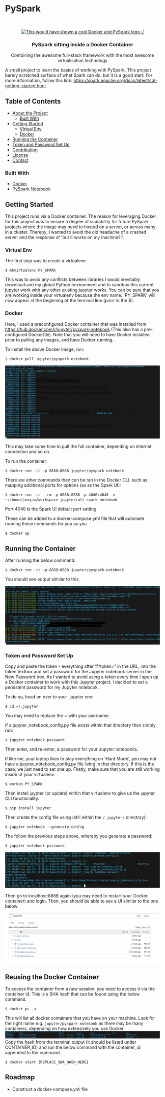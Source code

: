 # PySpark
<!-- PROJECT LOGO -->
<br />
<p align="center">
  <a href="">
    <img src="https://miro.medium.com/max/4914/0*Vs8O_whiQvaqSyD4.png" alt="This would have shown a cool Docker and PySpark logo :/" width="100" height="100">
  </a>

  <h3 align="center">PySpark sitting inside a Docker Container</h3>

  <p align="center">
    Combining the awesome full-stack framework with the most awesome virtualisation technology 
    <br/>
  </p>
</p>

A small project to learn the basics of working with PySpark. 
This project barely scratched surface of what Spark can do, but it is a good start. For more information, follow this link:
https://spark.apache.org/docs/latest/sql-getting-started.html.
<!-- TABLE OF CONTENTS -->
## Table of Contents

* [About the Project](#about-the-project)
  * [Built With](#built-with)
* [Getting Started](#getting-started)
  * [Virtual Env](#prerequisites)
  * [Docker](#installation)
* [Running the Container](#usage)
* [Token and Password Set Up](#roadmap)
* [Contributing](#contributing)
* [License](#license)
* [Contact](#contact)
### Built With

* [Docker](hub.docker.com)
* [PySpark Notebook](https://hub.docker.com/r/jupyter/pyspark-notebook)

## Getting Started

This project runs via a Docker container. The reason for leveraging Docker for this project was to ensure a degree of scalability for future PySpark projects where the image may need to hosted on a server, or across many in a cluster. Thereby, I wanted to avoid the old headache of a crashed server and the response of 'but it works on my machine?!'. 

### Virtual Env
The first step was to create a virtualenv:
```
$ mkvirtualenv PY_SPARK
```

This was to avoid any conflicts between libraries I would inevitably download and my global Python environment and to sandbox this current jupyter work with any other existing jupyter works.
You can be sure that you are working inside your virtualenv because the env name: 'PY_SPARK' will now appear at the beginning of the terminal line (prior to the $). 

### Docker
Here, I used a preconfigured Docker container that was installed from https://hub.docker.com/r/jupyter/pyspark-notebook
(This also has a pre-configured Dockerfile).
Note that you will need to have Docker installed prior to pulling any images, and have Docker running.

To install the above Docker image, run:
```
$ docker pull jupyter/pyspark-notebook
```
![alt text](https://github.com/Kay-Wilkinson/Py_Spark/blob/master/ReadMe_Images/docker_pull.png)

This may take some time to pull the full container, depending on internet connection and so on. 

To run the container:
```
$ docker run -it -p 8888:8888 jupyter/pyspark-notebook
```

There are other commands than can be ran in the Docker CLI, such as mapping additional ports for options (as as the Spark UI):
```
$ docker run -it --rm -p 8888:8888 -p 4040:4040 -v ~:/home/jovyan/workspace jupyter/all-spark-notebook
```
Port 4040 is the Spark UI default port setting. 

These can be added to a docker-compose.yml file that will automate running these commands for you as you 
```
$ docker up
```

## Running the Container

After running the below command:
```
$ docker run -it -p 8888:8888 jupyter/pyspark-notebook
```
You should see output similar to this:

![alt text](https://github.com/Kay-Wilkinson/Py_Spark/blob/master/ReadMe_Images/token_stuff.png)

### Token and Password Set Up
Copy and paste the token - everything after “/?token=” in the URL, into the token textbox and set a password for the Jupyter notebook server in the New Password box.
As I wanted to avoid using a token every time I spun up a Docker container to work with this Jupyter project, I decided to set a persistent password for my Jupyter notebook. 

To do so, head on over to your .jupyter env:
```
$ cd ~/.jupyter
```
You may need to replace the ~ with your username. 

If a jupyter_notebook_config.py file exists within that directory then simply run:

```
$ jupyter notebook password
```
Then enter, and re-enter, a password for your Jupyter notebooks. 

If like me, your laptop likes to play everything on 'Hard Mode', you may not have a jupyter_notebook_config.py file living in that directory. If this is the case, we just need to set one up. 
Firstly, make sure that you are still working inside of your virtualenv.
```
$ workon PY_SPARK
```
Then install juypter (or update) within that virtualenv to give us the jupyter CLI functionality. 
```
$ pip install jupyter
```
Then create the config file using (still within the `/.jupyter/` directory):
```
$ jupyter notebook --generate-config
```

The follow the previous steps above, whereby you generate a password:
```
$ jupyter notebook password
```
![alt text](https://github.com/Kay-Wilkinson/Py_Spark/blob/master/ReadMe_Images/juypter_config_setup.png)

Then go to localhost:8888 again (you may need to restart your Docker container) and login. Then, you should be able to see a UI similar to the one below:

![alt text](https://github.com/Kay-Wilkinson/Py_Spark/blob/master/ReadMe_Images/ayy_its_a_ui.png)

## Reusing the Docker Container
To access the container from a new session, you need to access it via the container id. This is a SHA hash that can be found using the below command. 
```
$ docker ps -a
```
This will list all docker containers that you have on your machine. Look for the right name e.g. `jupyter/pyspark-notebook` as there may be many containers, depending on how extensively you use Docker. 
![alt text](https://github.com/Kay-Wilkinson/Py_Spark/blob/master/ReadMe_Images/docker_ps_containers.png)
Copy the hash from the terminal output (it should be listed under CONTAINER_ID) and run the below command with the container_id appended to the command.
```
$ docker start {REPLACE_SHA_HASH_HERE}
```

## Roadmap

* Construct a docker-compose.yml file

